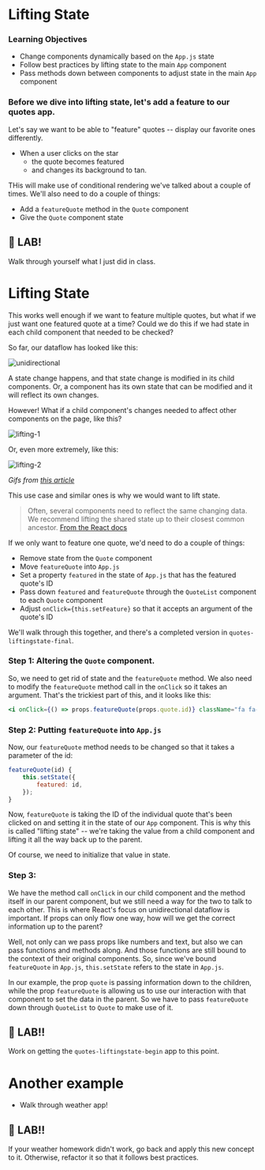 # Lifting State

### Learning Objectives

- Change components dynamically based on the `App.js` state
- Follow best practices by lifting state to the main `App` component
- Pass methods down between components to adjust state in the main `App` component

### Before we dive into lifting state, let's add a feature to our quotes app.

Let's say we want to be able to "feature" quotes -- display our favorite ones differently.

- When a user clicks on the star
    - the quote becomes featured
    - and changes its background to tan.

THis will make use of conditional rendering we've talked about a couple of times. We'll also need to do a couple of things:

- Add a `featureQuote` method in the `Quote` component
- Give the `Quote` component state

## 🚀 LAB!

Walk through yourself what I just did in class.

# Lifting State

This works well enough if we want to feature multiple quotes, but what if we just want one featured quote at a time? Could we do this if we had state in each child component that needed to be checked?

So far, our dataflow has looked like this:

![unidirectional](https://cdn-images-1.medium.com/max/1600/1*O3-jbieSsxcQFkrTLp-1zw.gif)

A state change happens, and that state change is modified in its child components. Or, a component has its own state that can be modified and it will reflect its own changes.

However! What if a child component's changes needed to affect other components on the page, like this?

![lifting-1](https://cdn-images-1.medium.com/max/1600/1*DrxF4q1jNkiEKKm1EBAgiQ.gif)

Or, even more extremely, like this:

![lifting-2](https://cdn-images-1.medium.com/max/1600/1*9PS1G3FYqBbChVG0R1eh7Q.gif)

_Gifs from [this article](https://medium.com/dailyjs/when-do-i-know-im-ready-for-redux-f34da253c85f)_

This use case and similar ones is why we would want to lift state.

> Often, several components need to reflect the same changing data. We recommend lifting the shared state up to their closest common ancestor. [From the React docs](https://facebook.github.io/react/docs/lifting-state-up.html)

If we only want to feature one quote, we'd need to do a couple of things:

- Remove state from the `Quote` component
- Move `featureQuote` into `App.js`
- Set a property `featured` in the state of `App.js` that has the featured quote's ID
- Pass down `featured` and `featureQuote` through the `QuoteList` component to each `Quote` component
- Adjust `onClick={this.setFeature}` so that it accepts an argument of the quote's ID

We'll walk through this together, and there's a completed version in `quotes-liftingstate-final`.


### Step 1: Altering the `Quote` component.

So, we need to get rid of state and the `featureQuote` method. We also need to modify the `featureQuote` method call in the `onClick` so it takes an argument. That's the trickiest part of this, and it looks like this:

```jsx
<i onClick={() => props.featureQuote(props.quote.id)} className="fa fa-star fa-2x" />
```

### Step 2: Putting `featureQuote` into `App.js`

Now, our `featureQuote` method needs to be changed so that it takes a parameter of the id:

```js
featureQuote(id) {
    this.setState({
        featured: id,
    });
}
```

Now, `featureQuote` is taking the ID of the individual quote that's been clicked on and setting it in the state of our `App` component. This is why this is called "lifting state" -- we're taking the value from a child component and lifting it all the way back up to the parent.

Of course, we need to initialize that value in state.

### Step 3:

We have the method call `onClick` in our child component and the method itself in our parent component, but we still need a way for the two to talk to each other. This is where React's focus on unidirectional dataflow is important. If props can only flow one way, how will we get the correct information up to the parent?

Well, not only can we pass props like numbers and text, but also we can pass functions and methods along. And those functions are still bound to the context of their original components. So, since we've bound `featureQuote` in `App.js`, `this.setState` refers to the state in `App.js`.

In our example, the prop `quote` is passing information down to the children, while the prop `featureQuote` is allowing us to use our interaction with that component to set the data in the parent. So we have to pass `featureQuote` down through `QuoteList` to `Quote` to make use of it.

##  🚀 LAB!!

Work on getting the `quotes-liftingstate-begin` app to this point.

# Another example

- Walk through weather app!

##  🚀 LAB!!

If your weather homework didn't work, go back and apply this new concept to it. Otherwise, refactor it so that it follows best practices.

